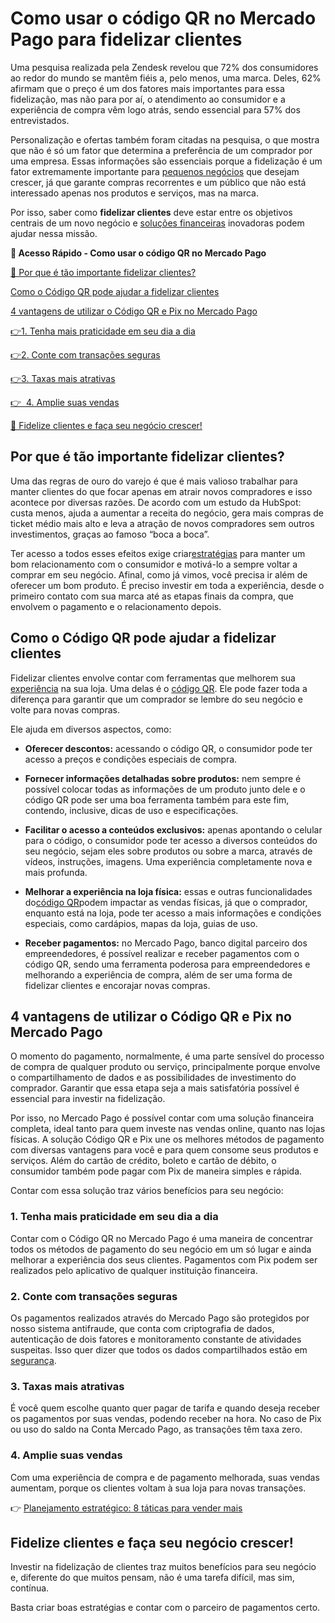 # Como usar o código QR no Mercado Pago para fidelizar clientes

Uma pesquisa realizada pela Zendesk revelou que 72% dos consumidores ao redor do mundo se mantêm fiéis a, pelo menos, uma marca. Deles, 62% afirmam que o preço é um dos fatores mais importantes para essa fidelização, mas não para por aí, o atendimento ao consumidor e a experiência de compra vêm logo atrás, sendo essencial para 57% dos entrevistados.

Personalização e ofertas também foram citadas na pesquisa, o que mostra que não é só um fator que determina a preferência de um comprador por uma empresa. Essas informações são essenciais porque a fidelização é um fator extremamente importante para [pequenos negócios](https://meubolso.mercadopago.com.br/pequenos-negocios-lucrativos/) que desejam crescer, já que garante compras recorrentes e um público que não está interessado apenas nos produtos e serviços, mas na marca.

Por isso, saber como **fidelizar clientes** deve estar entre os objetivos centrais de um novo negócio e [soluções financeiras](https://meubolso.mercadopago.com.br/solucoes-financeiras-para-abrir-um-negocio) inovadoras podem ajudar nessa missão.

**💙 Acesso Rápido - Como usar o código QR no Mercado Pago**

[🤔 Por que é tão importante fidelizar clientes?](#A)

[Como o Código QR pode ajudar a fidelizar clientes](#B)

[4 vantagens de utilizar o Código QR e Pix no Mercado Pago](#C)

[](#D)[👉](#G)[1. Tenha mais praticidade em seu dia a dia](#D)

[](#E)[👉](#G)[2. Conte com transações seguras](#E)

[](#F)[👉](#G)[3. Taxas mais atrativas](#F)

[👉  4. Amplie suas vendas](#G)

[💙 Fidelize clientes e faça seu negócio crescer!](#H)

[](#)
## Por que é tão importante fidelizar clientes?

Uma das regras de ouro do varejo é que é mais valioso trabalhar para manter clientes do que focar apenas em atrair novos compradores e isso acontece por diversas razões. De acordo com um estudo da HubSpot: custa menos, ajuda a aumentar a receita do negócio, gera mais compras de ticket médio mais alto e leva a atração de novos compradores sem outros investimentos, graças ao famoso “boca a boca”.

Ter acesso a todos esses efeitos exige criar[estratégias](https://meubolso.mercadopago.com.br/estrategias-de-venda-simulador-de-custos-mercado-pago) para manter um bom relacionamento com o consumidor e motivá-lo a sempre voltar a comprar em seu negócio. Afinal, como já vimos, você precisa ir além de oferecer um bom produto. É preciso investir em toda a experiência, desde o primeiro contato com sua marca até as etapas finais da compra, que envolvem o pagamento e o relacionamento depois.

[](#)
## Como o Código QR pode ajudar a fidelizar clientes

Fidelizar clientes envolve contar com ferramentas que melhorem sua [experiência](https://meubolso.mercadopago.com.br/melhorar-a-experiencia-do-cliente-com-codigo-qr) na sua loja. Uma delas é o [código QR](https://meubolso.mercadopago.com.br/5-vantagens-de-gerar-codigo-qr-para-seu-negocio). Ele pode fazer toda a diferença para garantir que um comprador se lembre do seu negócio e volte para novas compras.

Ele ajuda em diversos aspectos, como:

- **Oferecer descontos:** acessando o código QR, o consumidor pode ter acesso a preços e condições especiais de compra.

- **Fornecer informações detalhadas sobre produtos:** nem sempre é possível colocar todas as informações de um produto junto dele e o código QR pode ser uma boa ferramenta também para este fim, contendo, inclusive, dicas de uso e especificações.

- **Facilitar o acesso a conteúdos exclusivos:** apenas apontando o celular para o código, o consumidor pode ter acesso a diversos conteúdos do seu negócio, sejam eles sobre produtos ou sobre a marca, através de vídeos, instruções, imagens. Uma experiência completamente nova e mais profunda.

- **Melhorar a experiência na loja física:** essas e outras funcionalidades do[código QR](https://meubolso.mercadopago.com.br/vender-na-loja-fisica-com-codigo-qr)podem impactar as vendas físicas, já que o comprador, enquanto está na loja, pode ter acesso a mais informações e condições especiais, como cardápios, mapas da loja, guias de uso.

- **Receber pagamentos:** no Mercado Pago, banco digital parceiro dos empreendedores, é possível realizar e receber pagamentos com o código QR, sendo uma ferramenta poderosa para empreendedores e melhorando a experiência de compra, além de ser uma forma de fidelizar clientes e encorajar novas compras.

[](#)
## 4 vantagens de utilizar o Código QR e Pix no Mercado Pago

O momento do pagamento, normalmente, é uma parte sensível do processo de compra de qualquer produto ou serviço, principalmente porque envolve o compartilhamento de dados e as possibilidades de investimento do comprador. Garantir que essa etapa seja a mais satisfatória possível é essencial para investir na fidelização.

Por isso, no Mercado Pago é possível contar com uma solução financeira completa, ideal tanto para quem investe nas vendas online, quanto nas lojas físicas. A solução Código QR e Pix une os melhores métodos de pagamento com diversas vantagens para você e para quem consome seus produtos e serviços. Além do cartão de crédito, boleto e cartão de débito, o consumidor também pode pagar com Pix de maneira simples e rápida.

Contar com essa solução traz vários benefícios para seu negócio:

[](#)
### 1. Tenha mais praticidade em seu dia a dia

Contar com o Código QR no Mercado Pago é uma maneira de concentrar todos os métodos de pagamento do seu negócio em um só lugar e ainda melhorar a experiência dos seus clientes. Pagamentos com Pix podem ser realizados pelo aplicativo de qualquer instituição financeira.

[](#)
### 2. Conte com transações seguras

Os pagamentos realizados através do Mercado Pago são protegidos por nosso sistema antifraude, que conta com criptografia de dados, autenticação de dois fatores e monitoramento constante de atividades suspeitas. Isso quer dizer que todos os dados compartilhados estão em [segurança](https://meubolso.mercadopago.com.br/como-garantir-seguranca-digital-com-mercado-pago).

[](#)
### 3. Taxas mais atrativas

É você quem escolhe quanto quer pagar de tarifa e quando deseja receber os pagamentos por suas vendas, podendo receber na hora. No caso de Pix ou uso do saldo na Conta Mercado Pago, as transações têm taxa zero.

[](#)
### 4. Amplie suas vendas

Com uma experiência de compra e de pagamento melhorada, suas vendas aumentam, porque os clientes voltam à sua loja para novas transações.

👉 [Planejamento estratégico: 8 táticas para vender mais](https://meubolso.mercadopago.com.br/guia-estrategico-para-vender-mais)

[](#)
## Fidelize clientes e faça seu negócio crescer!

Investir na fidelização de clientes traz muitos benefícios para seu negócio e, diferente do que muitos pensam, não é uma tarefa difícil, mas sim, contínua.

Basta criar boas estratégias e contar com o parceiro de pagamentos certo.
